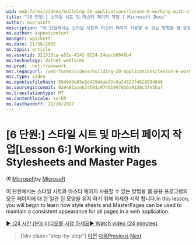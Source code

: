 ```yaml
---
uid: web-forms/videos/building-20-applications/lesson-6-working-with-stylesheets-and-master-pages
title: "[6 단원:] 스타일 시트 및 마스터 페이지 작업 | Microsoft Docs"
author: microsoft
description: "이 단원에서는 스타일 시트와 마스터 페이지 사용할 수 있는 방법을 웹 응용 프로그램의 모든 페이지에 대 한 일관 된 모양을 유지 하기 위해 자세한 시작 합니다."
ms.author: aspnetcontent
manager: wpickett
ms.date: 11/28/2005
ms.topic: article
ms.assetid: 321513ca-a52e-4142-9124-24eacb6048b4
ms.technology: dotnet-webforms
ms.prod: .net-framework
msc.legacyurl: /web-forms/videos/building-20-applications/lesson-6-working-with-stylesheets-and-master-pages
msc.type: video
ms.openlocfilehash: 5949d9e03e8d42944abf2c8a24822f4628094646
ms.sourcegitcommit: 9a9483aceb34591c97451997036a9120c3fe2baf
ms.translationtype: MT
ms.contentlocale: ko-KR
ms.lasthandoff: 11/10/2017
---
```

<a name="lesson-6-working-with-stylesheets-and-master-pages"></a><span data-ttu-id="f0422-103">[6 단원:] 스타일 시트 및 마스터 페이지 작업</span><span class="sxs-lookup"><span data-stu-id="f0422-103">[Lesson 6:] Working with Stylesheets and Master Pages</span></span>
====================
<span data-ttu-id="f0422-104">여 [Microsoft](https://github.com/microsoft)</span><span class="sxs-lookup"><span data-stu-id="f0422-104">by [Microsoft](https://github.com/microsoft)</span></span>

<span data-ttu-id="f0422-105">이 단원에서는 스타일 시트와 마스터 페이지 사용할 수 있는 방법을 웹 응용 프로그램의 모든 페이지에 대 한 일관 된 모양을 유지 하기 위해 자세한 시작 합니다.</span><span class="sxs-lookup"><span data-stu-id="f0422-105">In this lesson, you will begin to learn how style sheets and MasterPages can be used to maintain a consistent appearance for all pages in a web application.</span></span>

[<span data-ttu-id="f0422-106">&#9654; (24 시간 (분)) 비디오를 시청 하세요</span><span class="sxs-lookup"><span data-stu-id="f0422-106">&#9654; Watch video (24 minutes)</span></span>](https://channel9.msdn.com/Blogs/ASP-NET-Site-Videos/lesson-6-working-with-stylesheets-and-master-pages)

>[!div class="step-by-step"]
<span data-ttu-id="f0422-107">[이전](lesson-5-debugging-and-tracing-your-website.md)
[다음](lesson-7-databinding-to-user-interface-controls.md)</span><span class="sxs-lookup"><span data-stu-id="f0422-107">[Previous](lesson-5-debugging-and-tracing-your-website.md)
[Next](lesson-7-databinding-to-user-interface-controls.md)</span></span>

